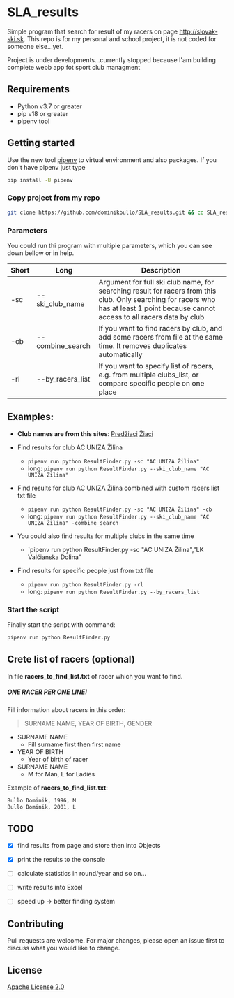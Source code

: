 # SLA_results
Simple program that search for result of my racers on page http://slovak-ski.sk.
This repo is for my personal and school project, it is not coded for someone else...yet.

Project is under developments...currently stopped because I'am building complete webb app fot sport club managment

## Requirements
* Python v3.7 or greater
* pip v18 or greater
* pipenv tool
  
## Getting started

Use the new tool [pipenv](https://pipenv.readthedocs.io/en/latest/) to virtual environment and also packages.
If you don't have pipenv just type
```bash
pip install -U pipenv
 ```
### Copy project from my repo
```bash
git clone https://github.com/dominikbullo/SLA_results.git && cd SLA_results
```

### Parameters
You could run thi program with multiple parameters, which you can see down bellow or in help.

Short        | Long             | Description
------------ | ---------------- | -------------
-sc          | --ski_club_name  | Argument for full ski club name, for searching result for racers from this club. Only searching for racers who has at least 1 point because cannot access to all racers data by club
-cb          | --combine_search | If you want to find racers by club, and add some racers from file at the same time. It removes duplicates automatically
-rl          | --by_racers_list | If you want to specify list of racers, e.g. from multiple clubs_list, or compare specific people on one place


## Examples:
* **Club names are from this sites**: 
[Predžiaci](http://www.slovak-ski.sk/zjazdove-lyzovanie/pohare/jednotlivci$17.html)
[Žiaci](http://www.slovak-ski.sk/zjazdove-lyzovanie/pohare/jednotlivci$18.html)

* Find results for club AC UNIZA Žilina
    * `pipenv run python ResultFinder.py -sc "AC UNIZA Žilina"`
    * long:  `pipenv run python ResultFinder.py --ski_club_name "AC UNIZA Žilina"`
   
* Find results for club AC UNIZA Žilina combined with custom racers list txt file
    * `pipenv run python ResultFinder.py -sc "AC UNIZA Žilina" -cb`
    * long: `pipenv run python ResultFinder.py --ski_club_name "AC UNIZA Žilina" -combine_search`
    
* You could also find results for multiple clubs in the same time
    * `pipenv run python ResultFinder.py -sc "AC UNIZA Žilina","LK Valčianska Dolina"

* Find results for specific people just from txt file
    * `pipenv run python ResultFinder.py -rl`
    * long: `pipenv run python ResultFinder.py --by_racers_list`

### Start the script
Finally start the script with command:
```bash
pipenv run python ResultFinder.py
```

## Crete list of racers (optional)
In file **racers_to_find_list.txt** of racer which you want to find.

##### ONE RACER PER ONE LINE!
Fill information about racers in this order:
> SURNAME NAME, YEAR OF BIRTH, GENDER

* SURNAME NAME
  * Fill surname first then first name
* YEAR OF BIRTH
  * Year of birth of racer
* SURNAME NAME
  * M for Man, L for Ladies

Example of **racers_to_find_list.txt**:
```bash
Bullo Dominik, 1996, M
Bullo Dominik, 2001, L
```

## TODO
- [x] find results from page and store then into Objects
- [x] print the results to the console
- [ ] calculate statistics in round/year and so on...
- [ ] write results into Excel
- [ ] speed up → better finding system 


## Contributing
Pull requests are welcome. For major changes, please open an issue first to discuss what you would like to change.

## License
[Apache License 2.0](https://choosealicense.com/licenses/apache-2.0/#)
